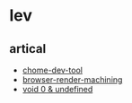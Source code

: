 # lev



## artical
  - [chome-dev-tool](src/article/chrome-dev-tool/pause-on-error.md)
  - [browser-render-machining](src/article/html/browser-render-machining.md)
  - [void 0 & undefined](src/article/void0&undefined.md)